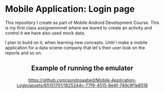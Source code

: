 # Mobile Application: Login page
This repository I create as part of Mobile Android Development Course. This is my first class assignemmnet where we leared to create an activity and control it we have also used mock data.

I plan to build on it, when learning new concepts. Until I make a mobile application for a data sciene company that let's their user look on the reports and so on.

<div align = center>

  ## Example of running the emulater



https://github.com/sondosaabed/Mobile-Application-Login/assets/65151701/1825244c-77f9-4515-8e4f-749c9f1e8518



</div>

